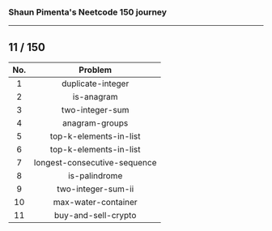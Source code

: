 ### Shaun Pimenta's Neetcode 150 journey
---

## 11 / 150

| No. | Problem           |
|:---:|:-----------------:|
| 1 | duplicate-integer |
| 2 | is-anagram |
| 3 | two-integer-sum |
| 4 | anagram-groups |
| 5 | top-k-elements-in-list |
| 6 | top-k-elements-in-list |
| 7 | longest-consecutive-sequence |
| 8 | is-palindrome |
| 9 | two-integer-sum-ii |
| 10 | max-water-container |
| 11 | buy-and-sell-crypto |
